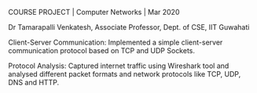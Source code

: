 COURSE PROJECT | Computer Networks | Mar 2020

Dr Tamarapalli Venkatesh, Associate Professor, Dept. of  CSE, IIT Guwahati

Client-Server Communication: Implemented a simple client-server communication protocol based on TCP and UDP Sockets.

Protocol Analysis: Captured internet traffic using Wireshark tool and analysed different packet formats and network protocols like TCP, UDP, DNS and HTTP.
